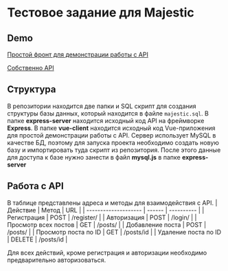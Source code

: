 
# Тестовое задание для Majestic
## Demo
[Простой фронт для демонстрации работы с API](http://demo.bitraydev.xyz/majestic/)

[Собственно API](http://demo.bitraydev.xyz/majestic/api)

## Структура
В репозитории находится две папки и SQL скрипт для создания структуры базы данных, который находится в файле ```majestic.sql```.
В папке **express-server** находится исходный код API на фреймворке **Express**.
В папке **vue-client** находится исходный код Vue-приложения для простой демонстрации работы с API.
Сервер использует MySQL в качестве БД, поэтому для запуска проекта необходимо создать новую базу и импортировать туда скрипт из репозитория.
После этого данные для доступа к базе нужно занести в файл **mysql.js** в папке **express-server**

## Работа с API
В таблице представлены адреса и методы для взаимодействия с API.
| Действие             | Метод  | URL        |
| -------------------- | ------ | ---------- |
| Регистрация          | POST   | /register/ |
| Авторизация          | POST   | /login/    |
| Просмотр всех постов | GET    | /posts/    |
| Добавление поста     | POST   | /posts/    |
| Просмотр поста по ID | GET    | /posts/id  |
| Удаление поста по ID | DELETE | /posts/id  |

Для всех действий, кроме регистрация и авторизации необходимо предварительно авторизоваться.
